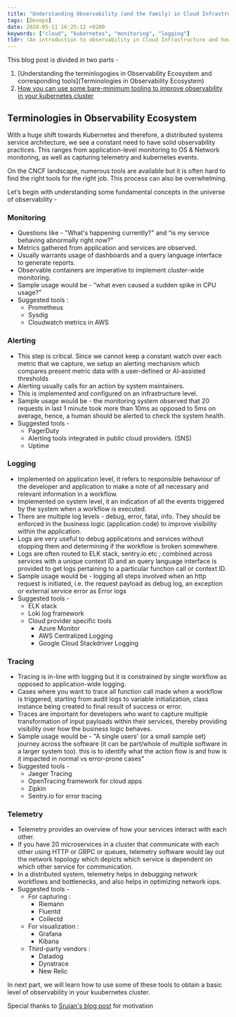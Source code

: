 ```yaml
---
title: "Understanding Observability (and the family) in Cloud Infrastructure"
tags: [Devops]
date: 2020-05-11 16:25:12 +0200
keywords: ["cloud", "kubernetes", "monitoring", "logging"]
tldr: (An introduction to observability in Cloud Infrastructure and how to get started with basic set of tools. Explore Prometheus, Fluentd, Loki ..)
---
```


This blog post is divided in two parts - 
1. [Understanding the terminlogogies in Observability Ecosystem and corresponding tools](Terminologies in Observability Ecosystem)
2. [How you can use some bare-minimum tooling to improve observability in your kubernetes cluster](https://namc.in/posts/cloud-observability-ii/)

## Terminologies in Observability Ecosystem

With a huge shift towards Kubernetes and therefore, a distributed systems service architecture, we see a constant need to have solid observability practices. This ranges from application-level monitoring to OS & Network monitoring, as well as capturing telemetry and kubernetes events.

On the CNCF landscape, numerous tools are available but it is often hard to find the right tools for the right job. This process can also be overwhelming.

Let’s begin with understanding some fundamental concepts in the universe of observability -

### Monitoring

-   Questions like - "What's happening currently?" and “is my service behaving abnormally right now?”
-  Metrics gathered from application and services are observed.    
-   Usually warrants usage of dashboards and a query language interface to generate reports.
-   Observable containers are imperative to implement cluster-wide monitoring.
-   Sample usage would be - “what even caused a sudden spike in CPU usage?”
-   Suggested tools : 
	-   Prometheus
	-   Sysdig
	-   Cloudwatch metrics in AWS
    
### Alerting

-   This step is critical. Since we cannot keep a constant watch over each metric that we capture, we setup an alerting mechanism which compares present metric data with a user-defined or AI-assisted thresholds
-   Alerting usually calls for an action by system maintainers.
-   This is implemented and configured on an infrastructure level.
-   Sample usage would be - the monitoring system observed that 20 requests in last 1 minute took more than 10ms as opposed to 5ms on average, hence, a human should be alerted to check the system health.
-   Suggested tools -
	-   PagerDuty
	-   Alerting tools integrated in public cloud providers. (SNS)
	-   Uptime
	
### Logging

-   Implemented on application level, it refers to responsible behaviour of the developer and application to make a note of all necessary and relevant information in a workflow.
-   Implemented on system level, it an indication of all the events triggered by the system when a workflow is executed.
-   There are multiple log levels - debug, error, fatal, info. They should be enforced in the business logic (application code) to improve visibility within the application.
-   Logs are very useful to debug applications and services without stopping them and determining if the workflow is broken somewhere.
-   Logs are often routed to ELK stack, sentry.io etc ; combined across services with a unique context ID and an query language interface is provided to get logs pertaining to a particular function call or context ID.
-   Sample usage would be - logging all steps involved when an http request is initiated, i.e. the request payload as debug log, an exception or external service error as Error logs
-   Suggested tools -
	-   ELK stack
	-   Loki log framework
	-   Cloud provider specific tools
		-   Azure Monitor
		-   AWS Centralized Logging
		-   Google Cloud Stackdriver Logging
    
### Tracing

-   Tracing is in-line with logging but it is constrained by single workflow as opposed to application-wide logging.
-   Cases where you want to trace all function call made when a workflow is triggered, starting from audit logs to variable initialization, class instance being created to final result of success or error.
-   Traces are important for developers who want to capture multiple transformation of input payloads within their services, thereby providing visibility over how the business logic behaves.
-   Sample usage would be - "A single users' (or a small sample set) journey across the software (it can be part/whole of multiple software in a larger system too). this is to identify what the action flow is and how is it impacted in normal vs error-prone cases"
-   Suggested tools -
	-   Jaeger Tracing
	-   OpenTracing framework for cloud apps  
	-   Zipkin
	-   Sentry.io for error tracing

### Telemetry

-   Telemetry provides an overview of how your services interact with each other.
-   If you have 20 microservices in a cluster that communicate with each other using HTTP or GRPC or queues, telemetry software would lay out the network topology which depicts which service is dependent on which other service for communication.
-   In a distributed system, telemetry helps in debugging network workflows and bottlenecks, and also helps in optimizing network iops.
-   Suggested tools -
	-   For capturing :
		-   Riemann 
		-   Fluentd 
		-   Collectd
	-   For visualization :
		-   Grafana
		-   Kibana
	   -   Third-party vendors :
		    -   Datadog
		   -   Dynatrace
		   -   New Relic
		   
In next part, we will learn how to use some of these tools to obtain a basic level of observability in your kuubernetes cluster. 

Special thanks to [Srujan's blog post](https://acsrujan.net/monitoring-and-siblings/) for motivation
